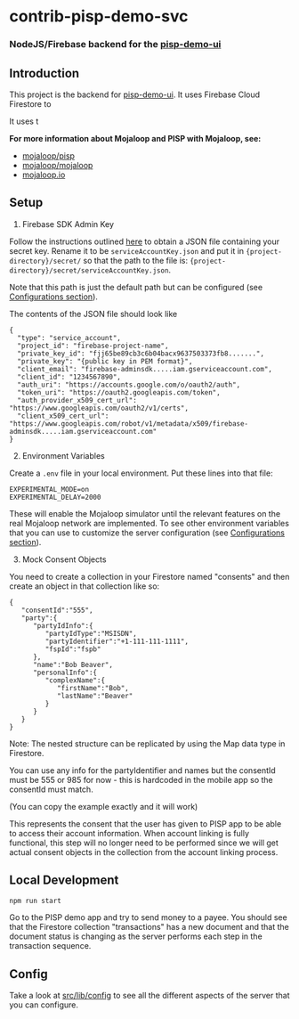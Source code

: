 # contrib-pisp-demo-svc

### NodeJS/Firebase backend for the [pisp-demo-ui](https://github.com/mojaloop/contrib-pisp-demo-ui)


## Introduction

This project is the backend for [pisp-demo-ui](https://github.com/mojaloop/contrib-pisp-demo-ui). It uses Firebase Cloud Firestore to 

It uses t

**For more information about Mojaloop and PISP with Mojaloop, see:**
- [mojaloop/pisp](https://github.com/mojaloop/pisp)
- [mojaloop/mojaloop](https://github.com/mojaloop/mojaloop)
- [mojaloop.io](https://mojaloop.io/)


## Setup

1. Firebase SDK Admin Key

Follow the instructions outlined [here](https://firebase.google.com/docs/admin/setup) to obtain a JSON file containing your secret key.
Rename it to be `serviceAccountKey.json` and put it in `{project-directory}/secret/` so that the path to the file is: `{project-directory}/secret/serviceAccountKey.json`.

Note that this path is just the default path but can be configured (see [Configurations section](#configurations)).

The contents of the JSON file should look like
```
{
  "type": "service_account",
  "project_id": "firebase-project-name",
  "private_key_id": "fjj65be89cb3c6b04bacx9637503373fb8.......",
  "private_key": "{public key in PEM format}",
  "client_email": "firebase-adminsdk.....iam.gserviceaccount.com",
  "client_id": "1234567890",
  "auth_uri": "https://accounts.google.com/o/oauth2/auth",
  "token_uri": "https://oauth2.googleapis.com/token",
  "auth_provider_x509_cert_url": "https://www.googleapis.com/oauth2/v1/certs",
  "client_x509_cert_url": "https://www.googleapis.com/robot/v1/metadata/x509/firebase-adminsdk.....iam.gserviceaccount.com"
}
```

2. Environment Variables

Create a `.env` file in your local environment.
Put these lines into that file:
```
EXPERIMENTAL_MODE=on
EXPERIMENTAL_DELAY=2000
```
These will enable the Mojaloop simulator until the relevant features on the real Mojaloop network are implemented.
To see other environment variables that you can use to customize the server configuration (see [Configurations section](#configurations)).


3. Mock Consent Objects

You need to create a collection in your Firestore named "consents" and then create an object in that collection like so: 

```
{
   "consentId":"555",
   "party":{
      "partyIdInfo":{
         "partyIdType":"MSISDN",
         "partyIdentifier":"+1-111-111-1111",
         "fspId":"fspb"
      },
      "name":"Bob Beaver",
      "personalInfo":{
         "complexName":{
            "firstName":"Bob",
            "lastName":"Beaver"
         }
      }
   }
}
```

Note: The nested structure can be replicated by using the Map data type in Firestore.

You can use any info for the partyIdentifier and names but the consentId must be 555 or 985 for now - this is hardcoded in the mobile app so the consentId must match.

(You can copy the example exactly and it will work)

This represents the consent that the user has given to PISP app to be able to access their account information. When account linking is fully functional, this step will no longer need to be performed since we will get actual consent objects in the collection from the account linking process.

## Local Development

```bash
npm run start
```

Go to the PISP demo app and try to send money to a payee. You should see that the Firestore collection "transactions" has a new document and that the document status is changing as the server performs each step in the transaction sequence.

## Config

Take a look at [src/lib/config](https://github.com/mojaloop/pisp-demo-server/blob/master/src/lib/config.ts) to see all the different aspects of the server that you can configure.
